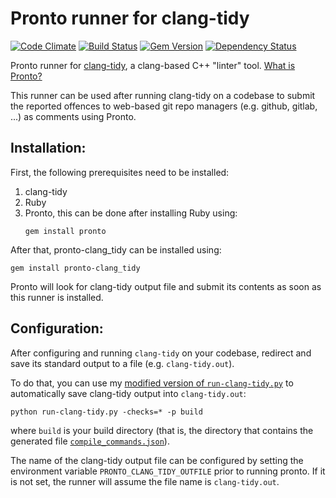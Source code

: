 # Pronto runner for clang-tidy

[![Code Climate](https://codeclimate.com/github/micjabbour/pronto-clang_tidy.png)](https://codeclimate.com/github/micjabbour/pronto-clang_tidy)
[![Build Status](https://travis-ci.org/micjabbour/pronto-clang_tidy.png)](https://travis-ci.org/micjabbour/pronto-clang_tidy)
[![Gem Version](https://badge.fury.io/rb/pronto-clang_tidy.png)](http://badge.fury.io/rb/pronto-clang_tidy)
[![Dependency Status](https://gemnasium.com/micjabbour/pronto-clang_tidy.png)](https://gemnasium.com/micjabbour/pronto-clang_tidy)

Pronto runner for [clang-tidy](http://clang.llvm.org/extra/clang-tidy), a clang-based C++ "linter" tool. [What is Pronto?](https://github.com/prontolabs/pronto)

This runner can be used after running clang-tidy on a codebase to submit the reported offences to web-based git repo managers (e.g. github, gitlab, ...) as comments using Pronto.

## Installation:

First, the following prerequisites need to be installed:

 1. clang-tidy
 2. Ruby
 3. Pronto, this can be done after installing Ruby using:
    ```
    gem install pronto
    ```
After that, pronto-clang_tidy can be installed using:
```
gem install pronto-clang_tidy
```
Pronto will look for clang-tidy output file and submit its contents as soon as this runner is installed.

## Configuration:

After configuring and running `clang-tidy` on your codebase, redirect and save its standard output to a file (e.g. `clang-tidy.out`).

To do that, you can use my [modified version of `run-clang-tidy.py`](https://gist.github.com/micjabbour/948578e0e24ce99aaaf6b32d848c9c18#file-run-clang-tidy-py) to automatically save clang-tidy output into `clang-tidy.out`:
```
python run-clang-tidy.py -checks=* -p build
```
where `build` is your build directory (that is, the directory that contains the generated file [`compile_commands.json`](https://clang.llvm.org/docs/JSONCompilationDatabase.html)).

The name of the clang-tidy output file can be configured by setting the environment variable `PRONTO_CLANG_TIDY_OUTFILE` prior to running pronto. If it is not set, the runner will assume the file name is `clang-tidy.out`.
